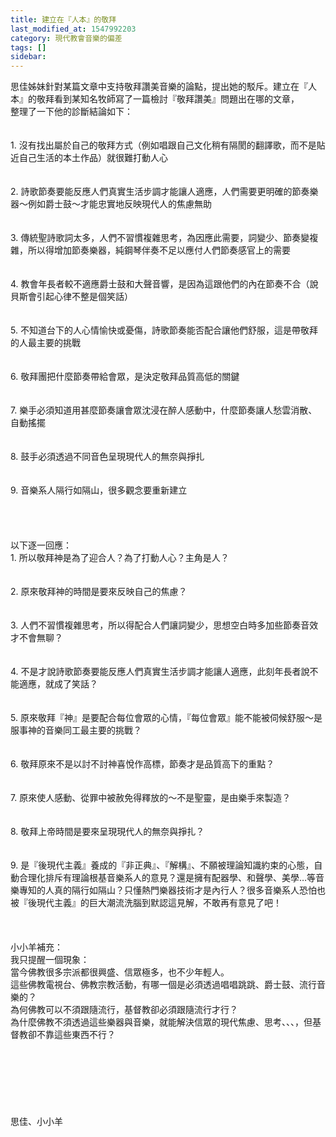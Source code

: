 ```yaml
---
title: 建立在『人本』的敬拜
last_modified_at: 1547992203
category: 現代教會音樂的偏差
tags: []
sidebar: 
---
```


<p>思佳姊妹針對某篇文章中支持敬拜讚美音樂的論點，提出她的駁斥。<!--more-->建立在『人本』的敬拜看到某知名牧師寫了一篇檢討『敬拜讚美』問題出在哪的文章，<br/>整理了一下他的診斷結論如下：<br/><br/><br/>1.     沒有找出屬於自己的敬拜方式（例如唱跟自己文化稍有隔閡的翻譯歌，而不是貼近自己生活的本土作品）就很難打動人心<br/><br/><br/>2.     詩歌節奏要能反應人們真實生活步調才能讓人適應，人們需要更明確的節奏樂器〜例如爵士鼓〜才能忠實地反映現代人的焦慮無助<br/><br/><br/>3.     傳統聖詩歌詞太多，人們不習慣複雜思考，為因應此需要，詞變少、節奏變複雜，所以得增加節奏樂器，純鋼琴伴奏不足以應付人們節奏感官上的需要<br/><br/><br/>4.     教會年長者較不適應爵士鼓和大聲音響，是因為這跟他們的內在節奏不合（說貝斯會引起心律不整是個笑話）<br/><br/><br/>5.     不知道台下的人心情愉快或憂傷，詩歌節奏能否配合讓他們舒服，這是帶敬拜的人最主要的挑戰<br/><br/><br/>6.     敬拜團把什麼節奏帶給會眾，是決定敬拜品質高低的關鍵<br/><br/><br/>7.     樂手必須知道用甚麼節奏讓會眾沈浸在醉人感動中，什麼節奏讓人愁雲消散、自動搖擺<br/><br/><br/>8.     鼓手必須透過不同音色呈現現代人的無奈與掙扎<br/><br/><br/>9.     音樂系人隔行如隔山，很多觀念要重新建立 <br/><br/><br/><br/><br/>以下逐一回應：<br/>1.     所以敬拜神是為了迎合人？為了打動人心？主角是人？<br/><br/><br/>2.     原來敬拜神的時間是要來反映自己的焦慮？<br/><br/><br/>3.     人們不習慣複雜思考，所以得配合人們讓詞變少，思想空白時多加些節奏音效才不會無聊？<br/><br/><br/>4.     不是才說詩歌節奏要能反應人們真實生活步調才能讓人適應，此刻年長者說不能適應，就成了笑話？<br/><br/><br/>5.     原來敬拜『神』是要配合每位會眾的心情，『每位會眾』能不能被伺候舒服〜是服事神的音樂同工最主要的挑戰？<br/><br/><br/>6.     敬拜原來不是以討不討神喜悅作高標，節奏才是品質高下的重點？<br/><br/><br/>7.     原來使人感動、從罪中被赦免得釋放的〜不是聖靈，是由樂手來製造？ <br/><br/><br/>8.     敬拜上帝時間是要來呈現現代人的無奈與掙扎？<br/><br/><br/>9.     是『後現代主義』養成的『非正典』、『解構』、不願被理論知識約束的心態，自動合理化排斥有理論根基音樂系人的意見？還是擁有配器學、和聲學、美學…等音樂專知的人真的隔行如隔山？只懂熱門樂器技術才是內行人？很多音樂系人恐怕也被『後現代主義』的巨大潮流洗腦到默認這見解，不敢再有意見了吧！<br/><br/><br/><br/>小小羊補充：<br/>我只提醒一個現象：<br/>當今佛教很多宗派都很興盛、信眾極多，也不少年輕人。<br/>這些佛教電視台、佛教宗教活動，有哪一個是必須透過唱唱跳跳、爵士鼓、流行音樂的？<br/>為何佛教可以不須跟隨流行，基督教卻必須跟隨流行才行？<br/>為什麼佛教不須透過這些樂器與音樂，就能解決信眾的現代焦慮、思考、、、，但基督教卻不靠這些東西不行？<br/><br/><br/><br/><br/><br/><br/><br/>思佳、小小羊<br/><br/><br/><br/><br/><br/><br/><br/><br/><br/>
</p>